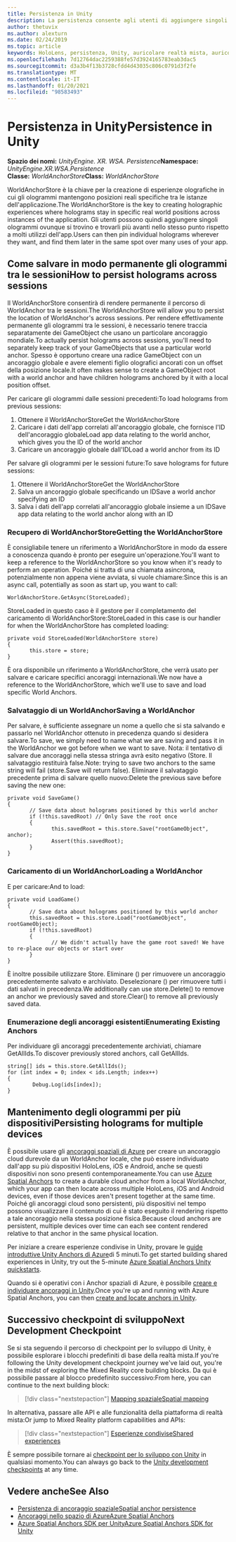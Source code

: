 ```yaml
---
title: Persistenza in Unity
description: La persistenza consente agli utenti di aggiungere singoli ologrammi ovunque si trovino e quindi di trovarli in un secondo momento rispetto a molti utilizzi dell'app.
author: thetuvix
ms.author: alexturn
ms.date: 02/24/2019
ms.topic: article
keywords: HoloLens, persistenza, Unity, auricolare realtà mista, auricolare di realtà mista di Windows, auricolare della realtà virtuale
ms.openlocfilehash: 7d12764dac2259388fe57d3924165783eab3dac5
ms.sourcegitcommit: d3a3b4f13b3728cfdd4d43035c806c0791d3f2fe
ms.translationtype: MT
ms.contentlocale: it-IT
ms.lasthandoff: 01/20/2021
ms.locfileid: "98583493"
---
```

# <a name="persistence-in-unity"></a><span data-ttu-id="aacbc-104">Persistenza in Unity</span><span class="sxs-lookup"><span data-stu-id="aacbc-104">Persistence in Unity</span></span>

<span data-ttu-id="aacbc-105">**Spazio dei nomi:** *UnityEngine. XR. WSA. Persistence*</span><span class="sxs-lookup"><span data-stu-id="aacbc-105">**Namespace:** *UnityEngine.XR.WSA.Persistence*</span></span><br>
<span data-ttu-id="aacbc-106">**Classe:** *WorldAnchorStore*</span><span class="sxs-lookup"><span data-stu-id="aacbc-106">**Class:** *WorldAnchorStore*</span></span>

<span data-ttu-id="aacbc-107">WorldAnchorStore è la chiave per la creazione di esperienze olografiche in cui gli ologrammi mantengono posizioni reali specifiche tra le istanze dell'applicazione.</span><span class="sxs-lookup"><span data-stu-id="aacbc-107">The WorldAnchorStore is the key to creating holographic experiences where holograms stay in specific real world positions across instances of the application.</span></span> <span data-ttu-id="aacbc-108">Gli utenti possono quindi aggiungere singoli ologrammi ovunque si trovino e trovarli più avanti nello stesso punto rispetto a molti utilizzi dell'app.</span><span class="sxs-lookup"><span data-stu-id="aacbc-108">Users can then pin individual holograms wherever they want, and find them later in the same spot over many uses of your app.</span></span>

## <a name="how-to-persist-holograms-across-sessions"></a><span data-ttu-id="aacbc-109">Come salvare in modo permanente gli ologrammi tra le sessioni</span><span class="sxs-lookup"><span data-stu-id="aacbc-109">How to persist holograms across sessions</span></span>

<span data-ttu-id="aacbc-110">Il WorldAnchorStore consentirà di rendere permanente il percorso di WorldAnchor tra le sessioni.</span><span class="sxs-lookup"><span data-stu-id="aacbc-110">The WorldAnchorStore will allow you to persist the location of WorldAnchor's across sessions.</span></span> <span data-ttu-id="aacbc-111">Per rendere effettivamente permanente gli ologrammi tra le sessioni, è necessario tenere traccia separatamente dei GameObject che usano un particolare ancoraggio mondiale.</span><span class="sxs-lookup"><span data-stu-id="aacbc-111">To actually persist holograms across sessions, you'll need to separately keep track of your GameObjects that use a particular world anchor.</span></span> <span data-ttu-id="aacbc-112">Spesso è opportuno creare una radice GameObject con un ancoraggio globale e avere elementi figlio olografici ancorati con un offset della posizione locale.</span><span class="sxs-lookup"><span data-stu-id="aacbc-112">It often makes sense to create a GameObject root with a world anchor and have children holograms anchored by it with a local position offset.</span></span>

<span data-ttu-id="aacbc-113">Per caricare gli ologrammi dalle sessioni precedenti:</span><span class="sxs-lookup"><span data-stu-id="aacbc-113">To load holograms from previous sessions:</span></span>
1. <span data-ttu-id="aacbc-114">Ottenere il WorldAnchorStore</span><span class="sxs-lookup"><span data-stu-id="aacbc-114">Get the WorldAnchorStore</span></span>
2. <span data-ttu-id="aacbc-115">Caricare i dati dell'app correlati all'ancoraggio globale, che fornisce l'ID dell'ancoraggio globale</span><span class="sxs-lookup"><span data-stu-id="aacbc-115">Load app data relating to the world anchor, which gives you the ID of the world anchor</span></span>
3. <span data-ttu-id="aacbc-116">Caricare un ancoraggio globale dall'ID</span><span class="sxs-lookup"><span data-stu-id="aacbc-116">Load a world anchor from its ID</span></span>

<span data-ttu-id="aacbc-117">Per salvare gli ologrammi per le sessioni future:</span><span class="sxs-lookup"><span data-stu-id="aacbc-117">To save holograms for future sessions:</span></span>
1. <span data-ttu-id="aacbc-118">Ottenere il WorldAnchorStore</span><span class="sxs-lookup"><span data-stu-id="aacbc-118">Get the WorldAnchorStore</span></span>
2. <span data-ttu-id="aacbc-119">Salva un ancoraggio globale specificando un ID</span><span class="sxs-lookup"><span data-stu-id="aacbc-119">Save a world anchor specifying an ID</span></span>
3. <span data-ttu-id="aacbc-120">Salva i dati dell'app correlati all'ancoraggio globale insieme a un ID</span><span class="sxs-lookup"><span data-stu-id="aacbc-120">Save app data relating to the world anchor along with an ID</span></span>

### <a name="getting-the-worldanchorstore"></a><span data-ttu-id="aacbc-121">Recupero di WorldAnchorStore</span><span class="sxs-lookup"><span data-stu-id="aacbc-121">Getting the WorldAnchorStore</span></span>

<span data-ttu-id="aacbc-122">È consigliabile tenere un riferimento a WorldAnchorStore in modo da essere a conoscenza quando è pronto per eseguire un'operazione.</span><span class="sxs-lookup"><span data-stu-id="aacbc-122">You'll want to keep a reference to the WorldAnchorStore so you know when it's ready to perform an operation.</span></span> <span data-ttu-id="aacbc-123">Poiché si tratta di una chiamata asincrona, potenzialmente non appena viene avviata, si vuole chiamare:</span><span class="sxs-lookup"><span data-stu-id="aacbc-123">Since this is an async call, potentially as soon as start up, you want to call:</span></span>

```
WorldAnchorStore.GetAsync(StoreLoaded);
```

<span data-ttu-id="aacbc-124">StoreLoaded in questo caso è il gestore per il completamento del caricamento di WorldAnchorStore:</span><span class="sxs-lookup"><span data-stu-id="aacbc-124">StoreLoaded in this case is our handler for when the WorldAnchorStore has completed loading:</span></span>

```
private void StoreLoaded(WorldAnchorStore store)
{
       this.store = store;
}
```

<span data-ttu-id="aacbc-125">È ora disponibile un riferimento a WorldAnchorStore, che verrà usato per salvare e caricare specifici ancoraggi internazionali.</span><span class="sxs-lookup"><span data-stu-id="aacbc-125">We now have a reference to the WorldAnchorStore, which we'll use to save and load specific World Anchors.</span></span>

### <a name="saving-a-worldanchor"></a><span data-ttu-id="aacbc-126">Salvataggio di un WorldAnchor</span><span class="sxs-lookup"><span data-stu-id="aacbc-126">Saving a WorldAnchor</span></span>

<span data-ttu-id="aacbc-127">Per salvare, è sufficiente assegnare un nome a quello che si sta salvando e passarlo nel WorldAnchor ottenuto in precedenza quando si desidera salvare.</span><span class="sxs-lookup"><span data-stu-id="aacbc-127">To save, we simply need to name what we are saving and pass it in the WorldAnchor we got before when we want to save.</span></span> <span data-ttu-id="aacbc-128">Nota: il tentativo di salvare due ancoraggi nella stessa stringa avrà esito negativo (Store. Il salvataggio restituirà false.</span><span class="sxs-lookup"><span data-stu-id="aacbc-128">Note: trying to save two anchors to the same string will fail (store.Save will return false).</span></span> <span data-ttu-id="aacbc-129">Eliminare il salvataggio precedente prima di salvare quello nuovo:</span><span class="sxs-lookup"><span data-stu-id="aacbc-129">Delete the previous save before saving the new one:</span></span>

```
private void SaveGame()
{
       // Save data about holograms positioned by this world anchor
       if (!this.savedRoot) // Only Save the root once
       {
              this.savedRoot = this.store.Save("rootGameObject", anchor);
              Assert(this.savedRoot);
       }
}
```

### <a name="loading-a-worldanchor"></a><span data-ttu-id="aacbc-130">Caricamento di un WorldAnchor</span><span class="sxs-lookup"><span data-stu-id="aacbc-130">Loading a WorldAnchor</span></span>

<span data-ttu-id="aacbc-131">E per caricare:</span><span class="sxs-lookup"><span data-stu-id="aacbc-131">And to load:</span></span>

```
private void LoadGame()
{
       // Save data about holograms positioned by this world anchor
       this.savedRoot = this.store.Load("rootGameObject", rootGameObject);
       if (!this.savedRoot)
       {
              // We didn't actually have the game root saved! We have to re-place our objects or start over
       }
}
```

<span data-ttu-id="aacbc-132">È inoltre possibile utilizzare Store. Eliminare () per rimuovere un ancoraggio precedentemente salvato e archiviato. Deselezionare () per rimuovere tutti i dati salvati in precedenza.</span><span class="sxs-lookup"><span data-stu-id="aacbc-132">We additionally can use store.Delete() to remove an anchor we previously saved and store.Clear() to remove all previously saved data.</span></span>

### <a name="enumerating-existing-anchors"></a><span data-ttu-id="aacbc-133">Enumerazione degli ancoraggi esistenti</span><span class="sxs-lookup"><span data-stu-id="aacbc-133">Enumerating Existing Anchors</span></span>

<span data-ttu-id="aacbc-134">Per individuare gli ancoraggi precedentemente archiviati, chiamare GetAllIds.</span><span class="sxs-lookup"><span data-stu-id="aacbc-134">To discover previously stored anchors, call GetAllIds.</span></span>

```
string[] ids = this.store.GetAllIds();
for (int index = 0; index < ids.Length; index++)
{
        Debug.Log(ids[index]);
}
```

## <a name="persisting-holograms-for-multiple-devices"></a><span data-ttu-id="aacbc-135">Mantenimento degli ologrammi per più dispositivi</span><span class="sxs-lookup"><span data-stu-id="aacbc-135">Persisting holograms for multiple devices</span></span>

<span data-ttu-id="aacbc-136">È possibile usare gli <a href="/azure/spatial-anchors/overview" target="_blank">ancoraggi spaziali di Azure</a> per creare un ancoraggio cloud durevole da un WorldAnchor locale, che può essere individuato dall'app su più dispositivi HoloLens, iOS e Android, anche se questi dispositivi non sono presenti contemporaneamente.</span><span class="sxs-lookup"><span data-stu-id="aacbc-136">You can use <a href="/azure/spatial-anchors/overview" target="_blank">Azure Spatial Anchors</a> to create a durable cloud anchor from a local WorldAnchor, which your app can then locate across multiple HoloLens, iOS and Android devices, even if those devices aren't present together at the same time.</span></span>  <span data-ttu-id="aacbc-137">Poiché gli ancoraggi cloud sono persistenti, più dispositivi nel tempo possono visualizzare il contenuto di cui è stato eseguito il rendering rispetto a tale ancoraggio nella stessa posizione fisica.</span><span class="sxs-lookup"><span data-stu-id="aacbc-137">Because cloud anchors are persistent, multiple devices over time can each see content rendered relative to that anchor in the same physical location.</span></span>

<span data-ttu-id="aacbc-138">Per iniziare a creare esperienze condivise in Unity, provare le <a href="/azure/spatial-anchors/unity-overview" target="_blank">guide introduttive Unity Anchors di Azure</a>di 5 minuti.</span><span class="sxs-lookup"><span data-stu-id="aacbc-138">To get started building shared experiences in Unity, try out the 5-minute <a href="/azure/spatial-anchors/unity-overview" target="_blank">Azure Spatial Anchors Unity quickstarts</a>.</span></span>

<span data-ttu-id="aacbc-139">Quando si è operativi con i Anchor spaziali di Azure, è possibile <a href="/azure/spatial-anchors/concepts/create-locate-anchors-unity" target="_blank">creare e individuare ancoraggi in Unity</a>.</span><span class="sxs-lookup"><span data-stu-id="aacbc-139">Once you're up and running with Azure Spatial Anchors, you can then <a href="/azure/spatial-anchors/concepts/create-locate-anchors-unity" target="_blank">create and locate anchors in Unity</a>.</span></span>

## <a name="next-development-checkpoint"></a><span data-ttu-id="aacbc-140">Successivo checkpoint di sviluppo</span><span class="sxs-lookup"><span data-stu-id="aacbc-140">Next Development Checkpoint</span></span>

<span data-ttu-id="aacbc-141">Se si sta seguendo il percorso di checkpoint per lo sviluppo di Unity, è possibile esplorare i blocchi predefiniti di base della realtà mista.</span><span class="sxs-lookup"><span data-stu-id="aacbc-141">If you're following the Unity development checkpoint journey we've laid out, you're in the midst of exploring the Mixed Reality core building blocks.</span></span> <span data-ttu-id="aacbc-142">Da qui è possibile passare al blocco predefinito successivo:</span><span class="sxs-lookup"><span data-stu-id="aacbc-142">From here, you can continue to the next building block:</span></span>

> [!div class="nextstepaction"]
> [<span data-ttu-id="aacbc-143">Mapping spaziale</span><span class="sxs-lookup"><span data-stu-id="aacbc-143">Spatial mapping</span></span>](spatial-mapping-in-unity.md)

<span data-ttu-id="aacbc-144">In alternativa, passare alle API e alle funzionalità della piattaforma di realtà mista:</span><span class="sxs-lookup"><span data-stu-id="aacbc-144">Or jump to Mixed Reality platform capabilities and APIs:</span></span>

> [!div class="nextstepaction"]
> [<span data-ttu-id="aacbc-145">Esperienze condivise</span><span class="sxs-lookup"><span data-stu-id="aacbc-145">Shared experiences</span></span>](shared-experiences-in-unity.md)

<span data-ttu-id="aacbc-146">È sempre possibile tornare ai [checkpoint per lo sviluppo con Unity](unity-development-overview.md#2-core-building-blocks) in qualsiasi momento.</span><span class="sxs-lookup"><span data-stu-id="aacbc-146">You can always go back to the [Unity development checkpoints](unity-development-overview.md#2-core-building-blocks) at any time.</span></span>

## <a name="see-also"></a><span data-ttu-id="aacbc-147">Vedere anche</span><span class="sxs-lookup"><span data-stu-id="aacbc-147">See Also</span></span>
* [<span data-ttu-id="aacbc-148">Persistenza di ancoraggio spaziale</span><span class="sxs-lookup"><span data-stu-id="aacbc-148">Spatial anchor persistence</span></span>](../../design/coordinate-systems.md#spatial-anchor-persistence)
* <span data-ttu-id="aacbc-149"><a href="/azure/spatial-anchors" target="_blank">Ancoraggi nello spazio di Azure</a></span><span class="sxs-lookup"><span data-stu-id="aacbc-149"><a href="/azure/spatial-anchors" target="_blank">Azure Spatial Anchors</a></span></span>
* <span data-ttu-id="aacbc-150"><a href="/dotnet/api/Microsoft.Azure.SpatialAnchors" target="_blank">Azure Spatial Anchors SDK per Unity</a></span><span class="sxs-lookup"><span data-stu-id="aacbc-150"><a href="/dotnet/api/Microsoft.Azure.SpatialAnchors" target="_blank">Azure Spatial Anchors SDK for Unity</a></span></span>